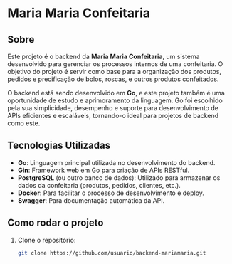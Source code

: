 

# Maria Maria Confeitaria

## Sobre

Este projeto é o backend da **Maria Maria Confeitaria**, um sistema desenvolvido para gerenciar os processos internos de uma confeitaria. O objetivo do projeto é servir como base para a organização dos produtos, pedidos e precificação de bolos, roscas, e outros produtos confeitados.

O backend está sendo desenvolvido em **Go**, e este projeto também é uma oportunidade de estudo e aprimoramento da linguagem. Go foi escolhido pela sua simplicidade, desempenho e suporte para desenvolvimento de APIs eficientes e escaláveis, tornando-o ideal para projetos de backend como este.

## Tecnologias Utilizadas

- **Go**: Linguagem principal utilizada no desenvolvimento do backend.
- **Gin**: Framework web em Go para criação de APIs RESTful.
- **PostgreSQL** (ou outro banco de dados): Utilizado para armazenar os dados da confeitaria (produtos, pedidos, clientes, etc.).
- **Docker**: Para facilitar o processo de desenvolvimento e deploy.
- **Swagger**: Para documentação automática da API.

## Como rodar o projeto

1. Clone o repositório:
   ```bash
   git clone https://github.com/usuario/backend-mariamaria.git
